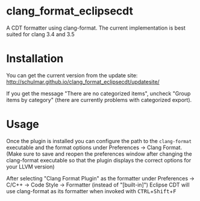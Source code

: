 clang_format_eclipsecdt
=======================

A CDT formatter using clang-format.
The current implementation is best suited for clang 3.4 and 3.5

Installation
============

You can get the current version from the update site: 
http://schulmar.github.io/clang_format_eclipsecdt/updatesite/

If you get the message "There are no categorized items", 
uncheck "Group items by category" (there are currently problems with categorized export).

Usage
=====

Once the plugin is installed you can configure the path to the `clang-format` executable and the format options under Preferences -> Clang Format. (Make sure to save and reopen the preferences window after changing the clang-format executable so that the plugin displays the correct options for your LLVM version)

After selecting "Clang Format Plugin" as the formatter under Preferences -> C/C++ -> Code Style -> Formatter (instead of "[built-in]") Eclipse CDT will use clang-format as its formatter when invoked with <kbd>CTRL</kbd>+<kbd>Shift</kbd>+<kbd>F</kbd>

